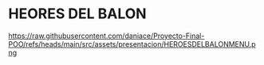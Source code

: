 # HEORES DEL BALON
https://raw.githubusercontent.com/daniace/Proyecto-Final-POO/refs/heads/main/src/assets/presentacion/HEROESDELBALONMENU.png
